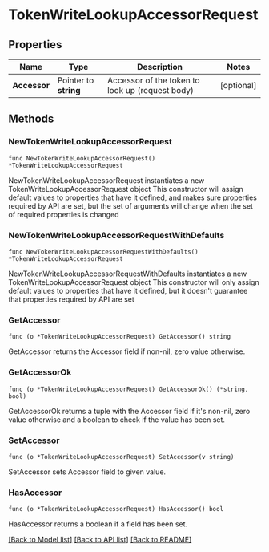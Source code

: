 # TokenWriteLookupAccessorRequest

## Properties

Name | Type | Description | Notes
------------ | ------------- | ------------- | -------------
**Accessor** | Pointer to **string** | Accessor of the token to look up (request body) | [optional] 

## Methods

### NewTokenWriteLookupAccessorRequest

`func NewTokenWriteLookupAccessorRequest() *TokenWriteLookupAccessorRequest`

NewTokenWriteLookupAccessorRequest instantiates a new TokenWriteLookupAccessorRequest object
This constructor will assign default values to properties that have it defined,
and makes sure properties required by API are set, but the set of arguments
will change when the set of required properties is changed

### NewTokenWriteLookupAccessorRequestWithDefaults

`func NewTokenWriteLookupAccessorRequestWithDefaults() *TokenWriteLookupAccessorRequest`

NewTokenWriteLookupAccessorRequestWithDefaults instantiates a new TokenWriteLookupAccessorRequest object
This constructor will only assign default values to properties that have it defined,
but it doesn't guarantee that properties required by API are set

### GetAccessor

`func (o *TokenWriteLookupAccessorRequest) GetAccessor() string`

GetAccessor returns the Accessor field if non-nil, zero value otherwise.

### GetAccessorOk

`func (o *TokenWriteLookupAccessorRequest) GetAccessorOk() (*string, bool)`

GetAccessorOk returns a tuple with the Accessor field if it's non-nil, zero value otherwise
and a boolean to check if the value has been set.

### SetAccessor

`func (o *TokenWriteLookupAccessorRequest) SetAccessor(v string)`

SetAccessor sets Accessor field to given value.

### HasAccessor

`func (o *TokenWriteLookupAccessorRequest) HasAccessor() bool`

HasAccessor returns a boolean if a field has been set.


[[Back to Model list]](../README.md#documentation-for-models) [[Back to API list]](../README.md#documentation-for-api-endpoints) [[Back to README]](../README.md)


